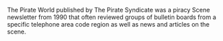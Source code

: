 The Pirate World published by The Pirate Syndicate was a piracy Scene newsletter from 1990 that often reviewed groups of bulletin boards from a specific telephone area code region as well as news and articles on the scene.